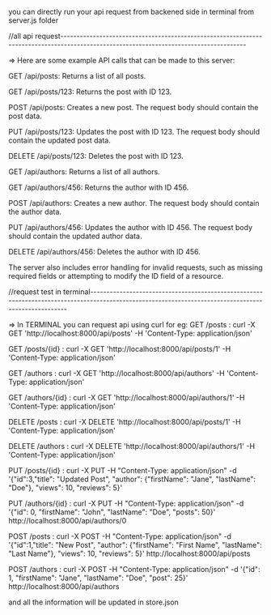 you can directly run your api request from backened side in terminal from server.js folder

//all api request---------------------------------------------------------------------------------------------------------------------------------------

=> Here are some example API calls that can be made to this server:

GET /api/posts: Returns a list of all posts.

GET /api/posts/123: Returns the post with ID 123.

POST /api/posts: Creates a new post. The request body should contain the post data.

PUT /api/posts/123: Updates the post with ID 123. The request body should contain the updated post data.

DELETE /api/posts/123: Deletes the post with ID 123.

GET /api/authors: Returns a list of all authors.

GET /api/authors/456: Returns the author with ID 456.

POST /api/authors: Creates a new author. The request body should contain the author data.

PUT /api/authors/456: Updates the author with ID 456. The request body should contain the updated author data.

DELETE /api/authors/456: Deletes the author with ID 456.

The server also includes error handling for invalid requests, such as missing required fields or attempting to modify the ID field of a resource.

//request test in terminal-----------------------------------------------------------------------------------------------------------------------------------------------------

=> In TERMINAL you can request api using curl for eg: GET /posts : curl -X GET 'http://localhost:8000/api/posts' -H 'Content-Type: application/json'

GET /posts/{id} : curl -X GET 'http://localhost:8000/api/posts/1' -H 'Content-Type: application/json'

GET /authors : curl -X GET 'http://localhost:8000/api/authors' -H 'Content-Type: application/json'

GET /authors/{id} : curl -X GET 'http://localhost:8000/api/authors/1' -H 'Content-Type: application/json'

DELETE /posts : curl -X DELETE 'http://localhost:8000/api/posts/1' -H 'Content-Type: application/json'

DELETE /authors : curl -X DELETE 'http://localhost:8000/api/authors/1' -H 'Content-Type: application/json'

PUT /posts/{id} : curl -X PUT -H "Content-Type: application/json" -d '{"id":3,"title": "Updated Post", "author": {"firstName": "Jane", "lastName": "Doe"}, "views": 10, "reviews": 5}'

PUT /authors/{id} : curl -X PUT -H "Content-Type: application/json" -d '{"id": 0, "firstName": "John", "lastName": "Doe", "posts": 50}' http://localhost:8000/api/authors/0

POST /posts : curl -X POST -H "Content-Type: application/json" -d '{"id":1,"title": "New Post", "author": {"firstName": "First Name", "lastName": "Last Name"}, "views": 10, "reviews": 5}' http://localhost:8000/api/posts

POST /authors : curl -X POST -H "Content-Type: application/json" -d '{"id": 1, "firstName": "Jane", "lastName": "Doe", "post": 25}' http://localhost:8000/api/authors

and all the information will be updated in store.json
